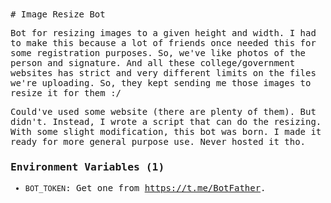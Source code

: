 <samp>
# Image Resize Bot

Bot for resizing images to a given height and width. I had to make this because
a lot of friends once needed this for some registration purposes. So, we've like
photos of the person and signature. And all these college/government websites
has strict and very different limits on the files we're uploading. So, they kept
sending me those images to resize it for them :/

Could've used some website (there are plenty of them). But didn't. Instead, I
wrote a script that can do the resizing. With some slight modification, this bot
was born. I made it ready for more general purpose use. Never hosted it tho.

### Environment Variables (1)

- `BOT_TOKEN`: Get one from <https://t.me/BotFather>.

</samp>
